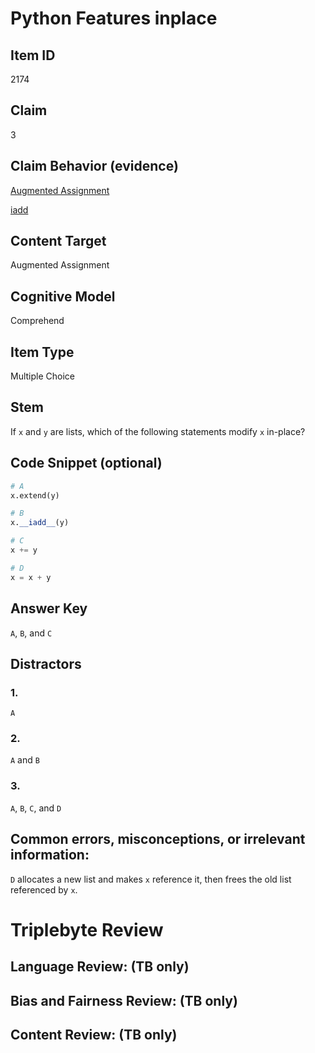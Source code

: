 # Python Features inplace

## Item ID
2174

## Claim
3

## Claim Behavior (evidence)

[Augmented Assignment](https://docs.python.org/3/reference/simple_stmts.html#augmented-assignment-statements)

[iadd](https://docs.python.org/3/reference/datamodel.html?highlight=iadd#object.__iadd__)


## Content Target
Augmented Assignment

## Cognitive Model
Comprehend

## Item Type
Multiple Choice

## Stem

If `x` and `y` are lists, which of the following statements modify `x` in-place?


## Code Snippet (optional)

```python
# A
x.extend(y)

# B
x.__iadd__(y)

# C
x += y

# D
x = x + y
```

## Answer Key

`A`, `B`, and `C`

## Distractors

### 1.

`A`

### 2.

`A` and `B`

### 3.

`A`, `B`, `C`, and `D`

## Common errors, misconceptions, or irrelevant information:

`D` allocates a new list and makes `x` reference it, then frees the old list referenced by `x`.


# Triplebyte Review


## Language Review: (TB only)


## Bias and Fairness Review: (TB only)


## Content Review: (TB only)


